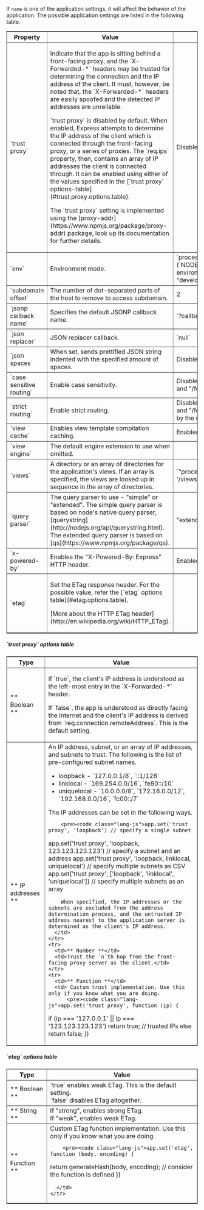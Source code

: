 If `name` is one of the application settings, it will affect the behavior of the application. The possible application settings are listed in the following table.

<table class="doctable" border="1">
  <thead><tr><th id="app-settings-property">Property</th><th>Value</th><th>Default</th></tr></thead>
  <tbody>
  <tr>
    <td>`trust proxy`</td>
    <td>
      <p>
      Indicate that the app is sitting behind a front-facing proxy, and the `X-Forwarded-*` headers may be trusted for determining the connection and the IP address of the client. It must, however, be noted that, the `X-Forwarded-*` headers are easily spoofed and the detected IP addresses are unreliable.  
      </p>
      <p>
      `trust proxy` is disabled by default. When enabled, Express attempts to determine the IP address of the client which is connected through the front-facing proxy, or a series of proxies. The `req.ips` property, then, contains an array of IP addresses the client is connected through. It can be enabled using either of the values specified in the [`trust proxy` options-table](#trust.proxy.options.table).  
      </p>
      <p>
      The `trust proxy` setting is implemented using the [proxy-addr](https://www.npmjs.org/package/proxy-addr) package, look up its documentation for further details.
      </p>
    </td>
    <td>Disabled.</td>
  </tr>
  <tr>
    <td>`env`</td>
    <td>Environment mode.</td>
    <td>`process.env.NODE_ENV` (`NODE_ENV` environment variable) or "development".</td>
  </tr>
  <tr>
    <td>`subdomain offset`</td>
    <td>The number of dot-separated parts of the host to remove to access subdomain.</td>
    <td>2</td>
  </tr>
  <tr>
    <td>`jsonp callback name`</td>
    <td>Specifies the default JSONP callback name.</td>
    <td>`?callback=`</td>
  </tr>
  <tr>
    <td>`json replacer`</td>
    <td>JSON replacer callback.</td>
    <td>`null`</td>
  </tr>
  <tr>
    <td>`json spaces`</td>
    <td>When set, sends prettified JSON string indented with the specified amount of spaces.</td>
    <td>Disabled.</td>
  </tr>
  <tr>
    <td>`case sensitive routing`</td>
    <td>Enable case sensitivity.</td>
    <td>Disabled. Treats "/Foo" and "/foo" as the same.</td>
  </tr>
  <tr>
    <td>`strict routing`</td>
    <td>Enable strict routing.</td>
    <td>Disabled. Treats "/foo" and "/foo/" as the same by the router.</td>
  </tr>
  <tr>
    <td>`view cache`</td>
    <td>Enables view template compilation caching.</td>
    <td>Enabled in production.</td>
  </tr>
  <tr>
    <td>`view engine`</td>
    <td>The default engine extension to use when omitted.</td>
    <td></td>
  </tr>
  <tr>
    <td>`views`</td>
    <td>A directory or an array of directories for the application's views. If an array is specified, the views are looked up in sequence in the array of directories.</td>
    <td>`"process.cwd() + '/views'"`</td>
  </tr>
  <tr>
    <td>`query parser`</td>
    <td>The query parser to use - "simple" or "extended". The simple query parser is based on node's native query parser, [querystring](http://nodejs.org/api/querystring.html). The extended query parser is based on [qs](https://www.npmjs.org/package/qs).</td>
    <td>"extended"</td>
  </tr>
  <tr>
    <td>`x-powered-by`</td>
    <td>Enables the "X-Powered-By: Express" HTTP header.</td>
    <td>Enabled.</td>
  </tr>
  <tr>
    <td>`etag`</td>
    <td>
      <p>Set the ETag response header. For the possible value, refer the [`etag` options table](#etag.options.table).</p>
      <p>[More about the HTTP ETag header](http://en.wikipedia.org/wiki/HTTP_ETag).</p>
    </td>
    <td></td>
  </tr>
  </tbody>
</table>

<h5 id="trust.proxy.options.table">`trust proxy` options table</h5>

<table class="doctable" border="1">
  <thead><tr><th>Type</th><th>Value</th></tr></thead>
  <tbody>
    <tr>
      <td>** Boolean **</td>
      <td>
        <p>
        If `true`, the client's IP address is understood as the left-most entry in the `X-Forwarded-*` header.  
        </p>
        <p>
        If `false`, the app is understood as directly facing the Internet and the client's IP address is derived from `req.connection.remoteAddress`. This is the default setting.
        </p>
      </td>
    </tr>
    <tr>
      <td>** IP addresses **</td>
      <td>
        An IP address, subnet, or an array of IP addresses, and subnets to trust. The following is the list of pre-configured subnet names.
          <ul>
            <li>loopback - `127.0.0.1/8`, `::1/128`</li>
            <li>linklocal - `169.254.0.0/16`, `fe80::/10`</li>
            <li>uniquelocal - `10.0.0.0/8`, `172.16.0.0/12`, `192.168.0.0/16`, `fc00::/7`</li>
          </ul>
        The IP addresses can be set in the following ways.  

        <pre><code class="lang-js">app.set('trust proxy', 'loopback') // specify a single subnet
app.set('trust proxy', 'loopback, 123.123.123.123') // specify a subnet and an address
app.set('trust proxy', 'loopback, linklocal, uniquelocal') // specify multiple subnets as CSV
app.set('trust proxy', ['loopback', 'linklocal', 'uniquelocal']) // specify multiple subnets as an array</code></pre>

        When specified, the IP addresses or the subnets are excluded from the address determination process, and the untrusted IP address nearest to the application server is determined as the client's IP address.
      </td>
    </tr>
    <tr>
      <td>** Number **</td>
      <td>Trust the `n`th hop from the front-facing proxy server as the client.</td>
    </tr>
    <tr>
      <td>** Function **</td>
      <td> Custom trust implementation. Use this only if you know what you are doing.
          <pre><code class="lang-js">app.set('trust proxy', function (ip) {
  if (ip === '127.0.0.1' || ip === '123.123.123.123') return true; // trusted IPs
  else return false;
})</code></pre>
    </tr>
  </tbody>
</table>

<h5 id="etag.options.table">`etag` options table</h5>

<table class="doctable" border="1">
  <thead><tr><th>Type</th><th>Value</th></tr></thead>
  <tbody>
    <tr>
      <td>** Boolean **</td>
      <td>
          `true` enables weak ETag. This is the default setting.<br>
          `false` disables ETag altogether.
      </td>
    </tr>
    <tr>
      <td>** String **</td>
      <td>
          If "strong", enables strong ETag.<br>
          If "weak", enables weak ETag.
      </td>
    </tr>
    <tr>
      <td>** Function **</td>
      <td> Custom ETag function implementation. Use this only if you know what you are doing.

        <pre><code class="lang-js">app.set('etag', function (body, encoding) {
  return generateHash(body, encoding); // consider the function is defined
})</code></pre>

      </td>
    </tr>
  </tbody>
</table>

